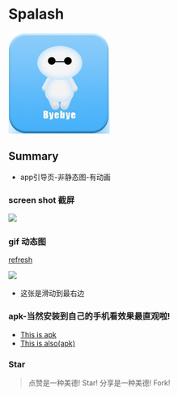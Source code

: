 # Spalash
![](./app/src/main/res/drawable-xxhdpi/byby.jpg)
## Summary
* app引导页-非静态图-有动画

### screen shot 截屏
![](./gifAndapk/dd.jpg)
### gif 动态图
[refresh](https://github.com/gm365066360/ParallaxViewPager "刷新页面")

![](./gifAndapk/aa.gif)
* 这张是滑动到最右边

### apk-当然安装到自己的手机看效果最直观啦!
* [This is apk](./apk/炫酷引导页.apk "apk")
* [This is also(apk)](http://fir.im/p45c "apk")

### Star
> 点赞是一种美德! Star!
> 分享是一种美德! Fork!
